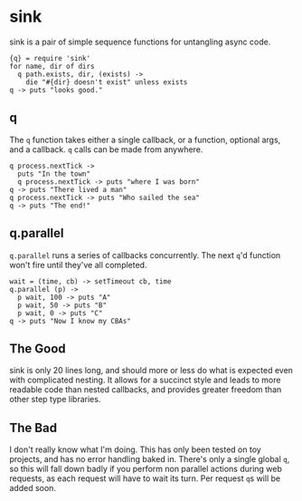 # sink

sink is a pair of simple sequence functions for untangling async code.
    
    {q} = require 'sink'
    for name, dir of dirs 
      q path.exists, dir, (exists) ->
        die "#{dir} doesn't exist" unless exists
    q -> puts "looks good."

## q

The `q` function takes either a single callback, or a function, optional args, and a callback.  `q` calls can be made from anywhere.

    q process.nextTick ->
      puts "In the town"
      q process.nextTick -> puts "where I was born"
    q -> puts "There lived a man"
    q process.nextTick -> puts "Who sailed the sea"
    q -> puts "The end!"

## q.parallel

`q.parallel` runs a series of callbacks concurrently.  The next `q`'d function won't fire until they've all completed. 

    wait = (time, cb) -> setTimeout cb, time 
    q.parallel (p) ->
      p wait, 100 -> puts "A"
      p wait, 50 -> puts "B"
      p wait, 0 -> puts "C"
    q -> puts "Now I know my CBAs"

## The Good

sink is only 20 lines long, and should more or less do what is expected even with complicated nesting.  It allows for a succinct style and leads to more readable code than nested callbacks, and provides greater freedom than other step type libraries.

## The Bad

I don't really know what I'm doing.  This has only been tested on toy projects, and has no error handling baked in.  There's only a single global `q`, so this will fall down badly if you perform non parallel actions during web requests, as each request will have to wait its turn.  Per request `q`s will be added soon.
